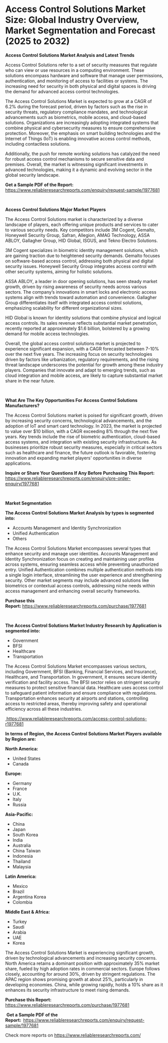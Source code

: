 <p><h1>Access Control Solutions Market Size: Global Industry Overview, Market Segmentation and Forecast (2025 to 2032)</h1></p><p><strong>Access Control Solutions Market Analysis and Latest Trends</strong></p>
<p><p>Access Control Solutions refer to a set of security measures that regulate who can view or use resources in a computing environment. These solutions encompass hardware and software that manage user permissions, authentication, and monitoring of access to facilities or systems. The increasing need for security in both physical and digital spaces is driving the demand for advanced access control technologies.</p><p>The Access Control Solutions Market is expected to grow at a CAGR of 6.2% during the forecast period, driven by factors such as the rise in security threats, regulatory compliance mandates, and technological advancements such as biometrics, mobile access, and cloud-based solutions. Organizations are increasingly adopting integrated systems that combine physical and cybersecurity measures to ensure comprehensive protection. Moreover, the emphasis on smart building technologies and the Internet of Things (IoT) is enabling innovative access control methods, including contactless solutions. </p><p>Additionally, the push for remote working solutions has catalyzed the need for robust access control mechanisms to secure sensitive data and premises. Overall, the market is witnessing significant investments in advanced technologies, making it a dynamic and evolving sector in the global security landscape.</p></p>
<p><strong>Get a Sample PDF of the Report:&nbsp;</strong> <a href="https://www.reliableresearchreports.com/enquiry/request-sample/1977681?utm_campaign=3079&utm_medium=2&utm_source=Github&utm_content=ia&utm_term=11032025&utm_id=access-control-solutions">https://www.reliableresearchreports.com/enquiry/request-sample/1977681</a></p>
<p>&nbsp;</p>
<p><strong>Access Control Solutions Major Market Players</strong></p>
<p><p>The Access Control Solutions market is characterized by a diverse landscape of players, each offering unique products and services to cater to various security needs. Key competitors include 3M Cogent, Gemalto, Honeywell Security Group, Safran, Allegion, AMAG Technology, ASSA ABLOY, Gallagher Group, HID Global, ISGUS, and Tekno Electro Solutions. </p><p>3M Cogent specializes in biometric identity management solutions, which are gaining traction due to heightened security demands. Gemalto focuses on software-based access control, addressing both physical and digital security issues. Honeywell Security Group integrates access control with other security systems, aiming for holistic solutions. </p><p>ASSA ABLOY, a leader in door opening solutions, has seen steady market growth, driven by rising awareness of security needs across various sectors. The company’s innovations in smart locks and electronic access systems align with trends toward automation and convenience. Gallagher Group differentiates itself with integrated access control solutions, emphasizing scalability for different organizational sizes.</p><p>HID Global is known for identity solutions that combine physical and logical access controls. Its sales revenue reflects substantial market penetration, recently reported at approximately $1.6 billion, bolstered by a growing demand for mobile access technologies.</p><p>Overall, the global access control solutions market is projected to experience significant expansion, with a CAGR forecasted between 7-10% over the next five years. The increasing focus on security technologies driven by factors like urbanization, regulatory requirements, and the rising threat landscape underscores the potential for growth among these industry players. Companies that innovate and adapt to emerging trends, such as cloud integration and mobile access, are likely to capture substantial market share in the near future.</p></p>
<p>&nbsp;</p>
<p><strong>What Are The Key Opportunities For Access Control Solutions Manufacturers?</strong></p>
<p><p>The Access Control Solutions market is poised for significant growth, driven by increasing security concerns, technological advancements, and the adoption of IoT and smart card technology. In 2023, the market is projected to value over $10 billion, with a CAGR exceeding 8% through the next five years. Key trends include the rise of biometric authentication, cloud-based access systems, and integration with existing security infrastructures. As businesses prioritize robust security measures, especially in critical sectors such as healthcare and finance, the future outlook is favorable, fostering innovation and expanding market players' opportunities in diverse applications.</p></p>
<p><strong>Inquire or Share Your Questions If Any Before Purchasing This Report:</strong> <a href="https://www.reliableresearchreports.com/enquiry/pre-order-enquiry/1977681?utm_campaign=3079&utm_medium=2&utm_source=Github&utm_content=ia&utm_term=11032025&utm_id=access-control-solutions">https://www.reliableresearchreports.com/enquiry/pre-order-enquiry/1977681</a></p>
<p>&nbsp;</p>
<p><strong>Market Segmentation</strong></p>
<p><strong>The Access Control Solutions Market Analysis by types is segmented into:</strong></p>
<p><ul><li>Accounts Management and Identity Synchronization</li><li>Unified Authentication</li><li>Others</li></ul></p>
<p><p>The Access Control Solutions Market encompasses several types that enhance security and manage user identities. Accounts Management and Identity Synchronization focus on creating and maintaining user profiles across systems, ensuring seamless access while preventing unauthorized entry. Unified Authentication combines multiple authentication methods into a single login interface, streamlining the user experience and strengthening security. Other market segments may include advanced solutions like biometrics or contextual access controls, addressing niche needs within access management and enhancing overall security frameworks.</p></p>
<p><strong>Purchase this Report:&nbsp;</strong><a href="https://www.reliableresearchreports.com/purchase/1977681?utm_campaign=3079&utm_medium=2&utm_source=Github&utm_content=ia&utm_term=11032025&utm_id=access-control-solutions">https://www.reliableresearchreports.com/purchase/1977681</a></p>
<p>&nbsp;</p>
<p><strong>The Access Control Solutions Market Industry Research by Application is segmented into:</strong></p>
<p><ul><li>Government</li><li>BFSI</li><li>Healthcare</li><li>Transportation</li></ul></p>
<p><p>The Access Control Solutions Market encompasses various sectors, including Government, BFSI (Banking, Financial Services, and Insurance), Healthcare, and Transportation. In government, it ensures secure identity verification and facility access. The BFSI sector relies on stringent security measures to protect sensitive financial data. Healthcare uses access control to safeguard patient information and ensure compliance with regulations. Transportation enhances security at airports and stations, controlling access to restricted areas, thereby improving safety and operational efficiency across all these industries.</p></p>
<p><a href="https://www.reliableresearchreports.com/access-control-solutions-r1977681?utm_campaign=3079&utm_medium=2&utm_source=Github&utm_content=ia&utm_term=11032025&utm_id=access-control-solutions">&nbsp;https://www.reliableresearchreports.com/access-control-solutions-r1977681</a></p>
<p><strong>In terms of Region, the Access Control Solutions Market Players available by Region are:</strong></p>
<p>
    <p> <strong> North America: </strong>
        <ul>
            <li>United States</li>
            <li>Canada</li>
        </ul>
        </p> 
    <p> <strong> Europe: </strong>
        <ul>
            <li>Germany</li>
            <li>France</li>
            <li>U.K.</li>
            <li>Italy</li>
            <li>Russia</li>
        </ul>
        </p> 
    <p> <strong> Asia-Pacific: </strong>
        <ul>
            <li>China</li>
            <li>Japan</li>
            <li>South Korea</li>
            <li>India</li>
            <li>Australia</li>
            <li>China Taiwan</li>
            <li>Indonesia</li>
            <li>Thailand</li>
            <li>Malaysia</li>
        </ul>
        </p> 
    <p> <strong> Latin America: </strong>
        <ul>
            <li>Mexico</li>
            <li>Brazil</li>
            <li>Argentina Korea</li>
            <li>Colombia</li>
        </ul>
        </p> 
    <p> <strong> Middle East & Africa: </strong>
        <ul>
            <li>Turkey</li>
            <li>Saudi</li>
            <li>Arabia</li>
            <li>UAE</li>
            <li>Korea</li>
        </ul>
    </p>
    </p>
<p><p>The Access Control Solutions Market is experiencing significant growth, driven by technological advancements and increasing security concerns. North America retains a dominant position with approximately 35% market share, fueled by high adoption rates in commercial sectors. Europe follows closely, accounting for around 30%, driven by stringent regulations. The APAC region shows promising growth at about 25%, particularly in developing economies. China, while growing rapidly, holds a 10% share as it enhances its security infrastructure to meet rising demands.</p></p>
<p><strong>Purchase this Report: </strong><a href="https://www.reliableresearchreports.com/purchase/1977681?utm_campaign=3079&utm_medium=2&utm_source=Github&utm_content=ia&utm_term=11032025&utm_id=access-control-solutions">https://www.reliableresearchreports.com/purchase/1977681</a></p>
<p>&nbsp;<strong>Get a Sample PDF of the Report:&nbsp;&nbsp;</strong><a href="https://www.reliableresearchreports.com/enquiry/request-sample/1977681?utm_campaign=3079&utm_medium=2&utm_source=Github&utm_content=ia&utm_term=11032025&utm_id=access-control-solutions">https://www.reliableresearchreports.com/enquiry/request-sample/1977681</a></p>
<p><strong></strong></p>
<p>Check more reports on <a href="https://www.reliableresearchreports.com/?utm_campaign=3079&utm_medium=2&utm_source=Github&utm_content=ia&utm_term=11032025&utm_id=access-control-solutions">https://www.reliableresearchreports.com/</a></p>